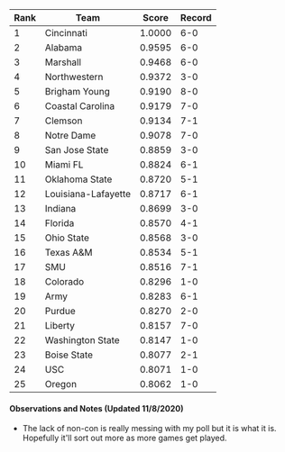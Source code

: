 Rank| Team | Score | Record
---|---|---|---
1 | Cincinnati | 1.0000 | 6-0
2 | Alabama | 0.9595 | 6-0
3 | Marshall | 0.9468 | 6-0
4 | Northwestern | 0.9372 | 3-0
5 | Brigham Young | 0.9190 | 8-0
6 | Coastal Carolina | 0.9179 | 7-0
7 | Clemson | 0.9134 | 7-1
8 | Notre Dame | 0.9078 | 7-0
9 | San Jose State | 0.8859 | 3-0
10 | Miami FL | 0.8824 | 6-1
11 | Oklahoma State | 0.8720 | 5-1
12 | Louisiana-Lafayette | 0.8717 | 6-1
13 | Indiana | 0.8699 | 3-0
14 | Florida | 0.8570 | 4-1
15 | Ohio State | 0.8568 | 3-0
16 | Texas A&M | 0.8534 | 5-1
17 | SMU | 0.8516 | 7-1
18 | Colorado | 0.8296 | 1-0
19 | Army | 0.8283 | 6-1
20 | Purdue | 0.8270 | 2-0
21 | Liberty | 0.8157 | 7-0
22 | Washington State | 0.8147 | 1-0
23 | Boise State | 0.8077 | 2-1
24 | USC | 0.8071 | 1-0
25 | Oregon | 0.8062 | 1-0

#### Observations and Notes (Updated 11/8/2020)

* The lack of non-con is really messing with my poll but it is what it is.  Hopefully it'll sort out more as more games get played.